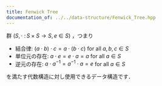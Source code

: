 ```yaml
---
title: Fenwick Tree
documentation_of: ../../data-structure/Fenwick_Tree.hpp
---
```


群 $(S, \cdot ~ \colon S \times S \to S,e \in S)$ ，つまり

- 結合律: $(a \cdot b) \cdot c = a \cdot (b \cdot c)$ for all $a,b,c \in S$
- 単位元の存在: $a \cdot e = e \cdot a = a$ for all $a \in S$
- 逆元の存在: $a \cdot a^{-1} = a^{-1} \cdot a = e$ for all $a \in S$

を満たす代数構造に対し使用できるデータ構造です．
